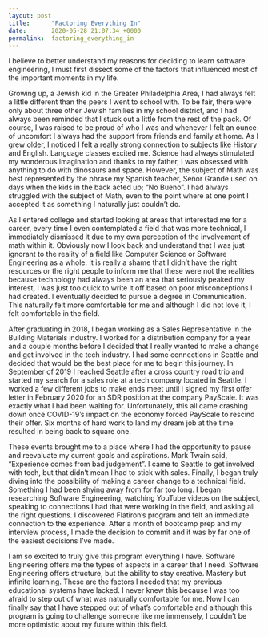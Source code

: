 ```yaml
---
layout: post
title:      "Factoring Everything In"
date:       2020-05-28 21:07:34 +0000
permalink:  factoring_everything_in
---
```



I believe to better understand my reasons for deciding to learn software engineering, I must first dissect some of the factors that influenced most of the important moments in my life. 

Growing up, a Jewish kid in the Greater Philadelphia Area, I had always felt a little different than the peers I went to school with. To be fair, there were only about three other Jewish families in my school district, and I had always been reminded that I stuck out a little from the rest of the pack. Of course, I was raised to be proud of who I was and whenever I felt an ounce of uncomfort I always had the support from friends and family at home. As I grew older, I noticed I felt a really strong connection to subjects like History and English. Language classes excited me. Science had always stimulated my wonderous imagination and thanks to my father, I was obsessed with anything to do with dinosaurs and space. However, the subject of Math was best represented by the phrase my Spanish teacher, Señor Grande used on days when the kids in the back acted up; “No Bueno”. I had always struggled with the subject of Math, even to the point where at one point I accepted it as something I naturally just couldn’t do. 

As I entered college and started looking at areas that interested me for a career, every time I even contemplated a field that was more technical, I immediately dismissed it due to my own perception of the involvement of math within it. Obviously now I look back and understand that I was just ignorant to the reality of a field like Computer Science or Software Engineering as a whole. It is really a shame that I didn’t have the right resources or the right people to inform me that these were not the realities because technology had always been an area that seriously peaked my interest, I was just too quick to write it off based on poor misconceptions I had created. I eventually decided to pursue a degree in Communication. This naturally felt more comfortable for me and although I did not love it, I felt comfortable in the field. 

After graduating in 2018, I began working as a Sales Representative in the Building Materials industry. I worked for a distribution company for a year and a couple months before I decided that I really wanted to make a change and get involved in the tech industry. I had some connections in Seattle and decided that would be the best place for me to begin this journey. In September of 2019 I reached Seattle after a cross country road trip and started my search for a sales role at a tech company located in Seattle. I worked a few different jobs to make ends meet until I signed my first offer letter in February 2020 for an SDR position at the company PayScale. It was exactly what I had been waiting for. Unfortunately, this all came crashing down once COVID-19’s impact on the economy forced PayScale to rescind their offer. Six months of hard work to land my dream job at the time resulted in being back to square one. 

These events brought me to a place where I had the opportunity to pause and reevaluate my current goals and aspirations. Mark Twain said, “Experience comes from bad judgement”. I came to Seattle to get involved with tech, but that didn’t mean I had to stick with sales. Finally, I began truly diving into the possibility of making a career change to a technical field. Something I had been shying away from for far too long. I began researching Software Engineering, watching YouTube videos on the subject, speaking to connections I had that were working in the field, and asking all the right questions. I discovered Flatiron’s program and felt an immediate connection to the experience. After a month of bootcamp prep and my interview process, I made the decision to commit and it was by far one of the easiest decisions I’ve made. 

I am so excited to truly give this program everything I have. Software Engineering offers me the types of aspects in a career that I need. Software Engineering offers structure, but the ability to stay creative. Mastery but infinite learning. These are the factors I needed that my previous educational systems have lacked. I never knew this because I was too afraid to step out of what was naturally comfortable for me. Now I can finally say that I have stepped out of what’s comfortable and although this program is going to challenge someone like me immensely, I couldn’t be more optimistic about my future within this field. 

